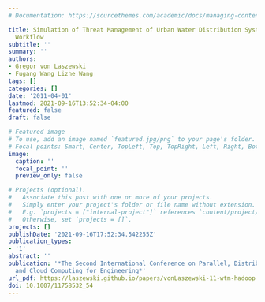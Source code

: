 ```yaml
---
# Documentation: https://sourcethemes.com/academic/docs/managing-content/

title: Simulation of Threat Management of Urban Water Distribution Systems with Grid
  Workflow
subtitle: ''
summary: ''
authors:
- Gregor von Laszewski
- Fugang Wang Lizhe Wang
tags: []
categories: []
date: '2011-04-01'
lastmod: 2021-09-16T13:52:34-04:00
featured: false
draft: false

# Featured image
# To use, add an image named `featured.jpg/png` to your page's folder.
# Focal points: Smart, Center, TopLeft, Top, TopRight, Left, Right, BottomLeft, Bottom, BottomRight.
image:
  caption: ''
  focal_point: ''
  preview_only: false

# Projects (optional).
#   Associate this post with one or more of your projects.
#   Simply enter your project's folder or file name without extension.
#   E.g. `projects = ["internal-project"]` references `content/project/deep-learning/index.md`.
#   Otherwise, set `projects = []`.
projects: []
publishDate: '2021-09-16T17:52:34.542255Z'
publication_types:
- '1'
abstract: ''
publication: '*The Second International Conference on Parallel, Distributed, Grid
  and Cloud Computing for Engineering*'
url_pdf: https://laszewski.github.io/papers/vonLaszewski-11-wtm-hadoop.pdf
doi: 10.1007/11758532_54
---
```

